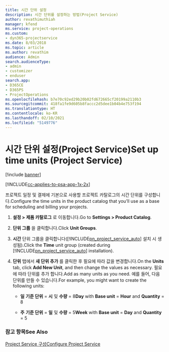 ```yaml
---
title: 시간 단위 설정
description: 시간 단위를 설정하는 방법(Project Service)
author: revathimuthiah
manager: kfend
ms.service: project-operations
ms.custom:
- dyn365-projectservice
ms.date: 8/03/2018
ms.topic: article
ms.author: revathim
audience: Admin
search.audienceType:
- admin
- customizer
- enduser
search.app:
- D365CE
- D365PS
- ProjectOperations
ms.openlocfilehash: b7e70c92ed29b20b02fd672665cf20199a2110b3
ms.sourcegitcommit: 418fa1fe9d605b8faccc2d5dee1b04b4e753f194
ms.translationtype: HT
ms.contentlocale: ko-KR
ms.lasthandoff: 02/10/2021
ms.locfileid: "5149776"
---
```

# <a name="set-up-time-units-project-service"></a><span data-ttu-id="234d4-103">시간 단위 설정(Project Service)</span><span class="sxs-lookup"><span data-stu-id="234d4-103">Set up time units (Project Service)</span></span>

[!include [banner](../includes/psa-now-project-operations.md)]

[!INCLUDE[cc-applies-to-psa-app-1x-2x](../includes/cc-applies-to-psa-app-1x-2x.md)]

<span data-ttu-id="234d4-104">프로젝트 일정 및 결제에 기본으로 사용할 프로젝트 카탈로그의 시간 단위를 구성합니다.</span><span class="sxs-lookup"><span data-stu-id="234d4-104">Configure the time units in the product catalog that you’ll use as a base for scheduling and billing your projects.</span></span>  
  
1. <span data-ttu-id="234d4-105">**설정 > 제품 카탈로그** 로 이동합니다.</span><span class="sxs-lookup"><span data-stu-id="234d4-105">Go to **Settings > Product Catalog**.</span></span>  
  
2. <span data-ttu-id="234d4-106">**단위 그룹** 을 클릭합니다.</span><span class="sxs-lookup"><span data-stu-id="234d4-106">Click **Unit Groups**.</span></span>  
  
3. <span data-ttu-id="234d4-107">**시간** 단위 그룹을 클릭합니다([!INCLUDE[pn_project_service_auto](../includes/pn-project-service-auto.md)] 설치 시 생성됨).</span><span class="sxs-lookup"><span data-stu-id="234d4-107">Click the **Time** unit group (created during [!INCLUDE[pn_project_service_auto](../includes/pn-project-service-auto.md)] installation).</span></span>  
  
4. <span data-ttu-id="234d4-108">**단위** 탭에서 **새 단위 추가** 를 클릭한 후 필요에 따라 값을 변경합니다.</span><span class="sxs-lookup"><span data-stu-id="234d4-108">On the **Units** tab, click **Add New Unit**, and then change the values as necessary.</span></span> <span data-ttu-id="234d4-109">필요에 따라 단위를 추가 합니다.</span><span class="sxs-lookup"><span data-stu-id="234d4-109">Add as many units as you need.</span></span> <span data-ttu-id="234d4-110">예를 들어, 다음 단위를 만들 수 있습니다.</span><span class="sxs-lookup"><span data-stu-id="234d4-110">For example, you might want to create the following units:</span></span>  
  
   - <span data-ttu-id="234d4-111">**일** **기준 단위** = **시** 및 **수량** = 8</span><span class="sxs-lookup"><span data-stu-id="234d4-111">**Day** with **Base unit** = **Hour** and **Quantity** = 8</span></span>  
  
   - <span data-ttu-id="234d4-112">**주** **기준 단위** = **일** 및 **수량** = 5</span><span class="sxs-lookup"><span data-stu-id="234d4-112">**Week** with **Base unit** = **Day** and **Quantity** = 5</span></span>  
  
### <a name="see-also"></a><span data-ttu-id="234d4-113">참고 항목</span><span class="sxs-lookup"><span data-stu-id="234d4-113">See Also</span></span>  
 [<span data-ttu-id="234d4-114">Project Service 구성</span><span class="sxs-lookup"><span data-stu-id="234d4-114">Configure Project Service</span></span>](../psa/configure.md)
